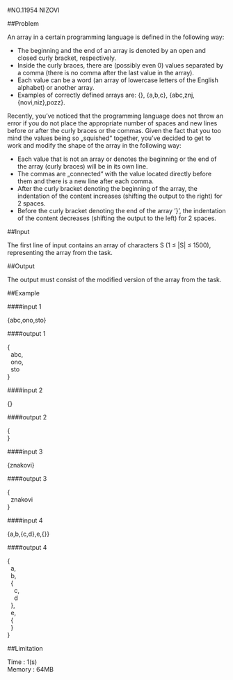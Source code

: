 #NO.11954   NIZOVI

##Problem

An array in a certain programming language is defined in the following way:  

<ul>
<li>The beginning and the end of an array is denoted by an open and closed curly bracket, respectively.</li>
<li>Inside the curly braces, there are (possibly even 0) values separated by a comma (there is no comma after the last value in the array).</li>
<li>Each value can be a word (an array of lowercase letters of the English alphabet) or another array.</li>
<li>Examples of correctly defined arrays are: {}, {a,b,c}, {abc,znj,{novi,niz},pozz}.</li>
</ul>
Recently, you’ve noticed that the programming language does not throw an error if you do not place the appropriate number of spaces and new lines before or after the curly braces or the commas. Given the fact that you too mind the values being so „squished“ together, you’ve decided to get to work and modify the shape of the array in the following way:  

<ul>
<li>Each value that is not an array or denotes the beginning or the end of the array (curly braces) will be in its own line.</li>
<li>The commas are „connected“ with the value located directly before them and there is a new line after each comma.</li>
<li>After the curly bracket denoting the beginning of the array, the indentation of the content increases (shifting the output to the right) for 2 spaces.</li>
<li>Before the curly bracket denoting the end of the array ’}’, the indentation of the content decreases (shifting the output to the left) for 2 spaces.</li>
</ul>

##Input

The first line of input contains an array of characters S (1 ≤ |S| ≤ 1500), representing the array from the task.  

##Output

The output must consist of the modified version of the array from the task.  

##Example

####input 1

{abc,ono,sto}

####output 1

{  
&nbsp;&nbsp;abc,  
&nbsp;&nbsp;ono,  
&nbsp;&nbsp;sto  
}  
  
  

####input 2

{}  

####output 2

{  
}  

####input 3

{znakovi}  

####output 3

{  
&nbsp;&nbsp;znakovi  
}  


####input 4

{a,b,{c,d},e,{}}  

####output 4

{  
&nbsp;&nbsp;a,  
&nbsp;&nbsp;b,  
&nbsp;&nbsp;{  
&nbsp;&nbsp;&nbsp;&nbsp;c,  
&nbsp;&nbsp;&nbsp;&nbsp;d  
&nbsp;&nbsp;},  
&nbsp;&nbsp;e,  
&nbsp;&nbsp;{  
&nbsp;&nbsp;}  
}  


##Limitation

Time : 1(s)  
Memory : 64MB
